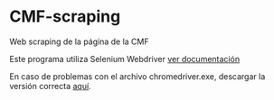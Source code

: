 # CMF-scraping
Web scraping de la página de la CMF

Este programa utiliza Selenium Webdriver <a href='https://www.selenium.dev/documentation/webdriver/'>ver documentación</a>

En caso de problemas con el archivo chromedriver.exe, descargar la versión correcta <a href='https://chromedriver.chromium.org/downloads'>aquí</a>.
